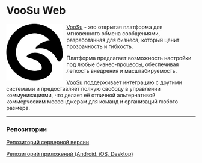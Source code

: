 # VooSu Web

<img src="./src/assets/image/logo.svg" width=150 height=150 style="float: left; padding-right: 10px" alt="VooSu logo">

[VooSu](https://voo.su) - это открытая платформа для мгновенного обмена сообщениями, разработанная для бизнеса, который
ценит прозрачность и гибкость.

Платформа предлагает возможность настройки под любые бизнес-процессы, обеспечивая легкость внедрения и масштабируемость.

[VooSu](https://voo.su) поддерживает интеграцию с другими системами и предоставляет полную свободу в управлении
коммуникациями,
что делает её отличной альтернативой коммерческим мессенджерам для команд и организаций любого размера.

---

### Репозитории

[Репозиторий серверной версии](https://github.com/voo-su/server)

[Репозиторий приложений (Android, iOS, Desktop)](https://github.com/voo-su/app)
